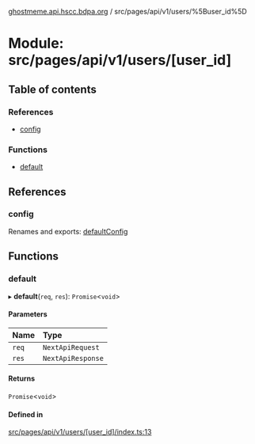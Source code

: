 [ghostmeme.api.hscc.bdpa.org](../README.md) / src/pages/api/v1/users/%5Buser_id%5D

# Module: src/pages/api/v1/users/[user\_id]

## Table of contents

### References

- [config](src_pages_api_v1_users__user_id_.md#config)

### Functions

- [default](src_pages_api_v1_users__user_id_.md#default)

## References

### config

Renames and exports: [defaultConfig](src_backend_middleware.md#defaultconfig)

## Functions

### default

▸ **default**(`req`, `res`): `Promise`<`void`\>

#### Parameters

| Name | Type |
| :------ | :------ |
| `req` | `NextApiRequest` |
| `res` | `NextApiResponse` |

#### Returns

`Promise`<`void`\>

#### Defined in

[src/pages/api/v1/users/[user_id]/index.ts:13](https://github.com/nhscc/ghostmeme.api.hscc.bdpa.org/blob/86898e9/src/pages/api/v1/users/[user_id]/index.ts#L13)

